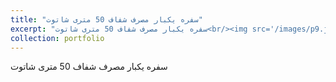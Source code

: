 ```yaml
---
title: "سفره یکبار مصرف شفاف 50 متری شاتوت"
excerpt: "سفره یکبار مصرف شفاف 50 متری شاتوت<br/><img src='/images/p9.jpg'>"
collection: portfolio
---
```


سفره یکبار مصرف شفاف 50 متری شاتوت
